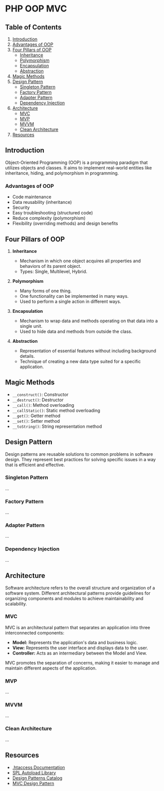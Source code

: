 # PHP OOP MVC       

## Table of Contents
1. [Introduction](#introduction)
2. [Advantages of OOP](#advantages-of-oop)
3. [Four Pillars of OOP](#four-pillars-of-oop)
   - [Inheritance](#inheritance)
   - [Polymorphism](#polymorphism)
   - [Encapsulation](#encapsulation)
   - [Abstraction](#abstraction)
4. [Magic Methods](#magic-methods)
5. [Design Pattern](#design-pattern)
   - [Singleton Pattern](#singleton-pattern)
   - [Factory Pattern](#factory-pattern)
   - [Adapter Pattern](#adapter-pattern)
   - [Dependency Injection](#dependency-injection)
6. [Architecture](#architecture)
   - [MVC](#mvc)
   - [MVP](#mvp)
   - [MVVM](#mvvm)
   - [Clean Architecture](#clean-architecture)
7. [Resources](#resources)

## Introduction

Object-Oriented Programming (OOP) is a programming paradigm that utilizes objects and classes. It aims to implement real-world entities like inheritance, hiding, and polymorphism in programming.

### Advantages of OOP

- Code maintenance
- Data reusability (inheritance)
- Security
- Easy troubleshooting (structured code)
- Reduce complexity (polymorphism)
- Flexibility (overriding methods) and design benefits

## Four Pillars of OOP

1. **Inheritance**
   - Mechanism in which one object acquires all properties and behaviors of its parent object.
   - Types: Single, Multilevel, Hybrid.

2. **Polymorphism**
   - Many forms of one thing.
   - One functionality can be implemented in many ways.
   - Used to perform a single action in different ways.

3. **Encapsulation**
   - Mechanism to wrap data and methods operating on that data into a single unit.
   - Used to hide data and methods from outside the class.

4. **Abstraction**
   - Representation of essential features without including background details.
   - Technique of creating a new data type suited for a specific application.

## Magic Methods

- `__construct()`: Constructor
- `__destruct()`: Destructor
- `__call()`: Method overloading
- `__callStatic()`: Static method overloading
- `__get()`: Getter method
- `__set()`: Setter method
- `__toString()`: String representation method

## Design Pattern

Design patterns are reusable solutions to common problems in software design. They represent best practices for solving specific issues in a way that is efficient and effective.

### Singleton Pattern

...

### Factory Pattern

...

### Adapter Pattern

...

### Dependency Injection

...

## Architecture

Software architecture refers to the overall structure and organization of a software system. Different architectural patterns provide guidelines for organizing components and modules to achieve maintainability and scalability.

### MVC

MVC is an architectural pattern that separates an application into three interconnected components:

- **Model:** Represents the application's data and business logic.
- **View:** Represents the user interface and displays data to the user.
- **Controller:** Acts as an intermediary between the Model and View.

MVC promotes the separation of concerns, making it easier to manage and maintain different aspects of the application.

### MVP

...

### MVVM

...

### Clean Architecture

...

## Resources

- [.htaccess Documentation](https://httpd.apache.org/docs/current/howto/htaccess.html)
- [SPL Autoload Library](https://www.php.net/manual/en/book.spl.php)
- [Design Patterns Catalog](https://refactoring.guru/design-patterns/catalog)
- [MVC Design Pattern](https://www.geeksforgeeks.org/mvc-design-pattern/)
